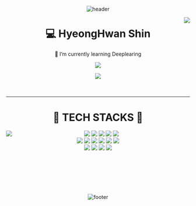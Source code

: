 <!-- ![header](https://capsule-render.vercel.app/api?type=wave&color=auto&height=300&section=header&text=capsule%20render&fontSize=90) -->


<div align="center"> 
  
 ![header](https://capsule-render.vercel.app/api?type=waving&color=timeGradient&height=200&section=header) 
 
   <img align="right" src="https://github-readme-stats.vercel.app/api?username=vhehduatks&theme=vue-dark">
  
  # 💻 HyeongHwan Shin
  
  🌱 I’m currently learning Deeplearing
  
  <a href="https://velog.io/@vhehduatks"><img src="https://img.shields.io/badge/vhehduatks.log-3DDC84?style=flat-square&logo=Velog&logoColor=white"/></a>
 
  <img src="https://hits.seeyoufarm.com/api/count/incr/badge.svg?url=https%3A%2F%2Fgithub.com%2Fgudghks%2Fhit-counter&count_bg=%2379C83D&title_bg=%23555555&icon=git.svg&icon_color=%23E7E7E7&title=hits&edge_flat=false">


  <br>
  <br>
  <br>
  
</div>

---

<div align=center><h1> 🧩 TECH STACKS 🧩 </h1></div>

<div align=center> 
  
  <img align="left" src="http://mazassumnida.wtf/api/v2/generate_badge?boj=gudghks">
  
  <img src="https://img.shields.io/badge/java-007396?style=for-the-badge&logo=java&logoColor=white"> 
  <img src="https://img.shields.io/badge/c++-00599C?style=for-the-badge&logo=c%2B%2B&logoColor=white">
  <img src="https://img.shields.io/badge/python-3776AB?style=for-the-badge&logo=python&logoColor=white"> 
  <img src="https://img.shields.io/badge/html5-E34F26?style=for-the-badge&logo=html5&logoColor=white"> 
  <img src="https://img.shields.io/badge/javascript-F7DF1E?style=for-the-badge&logo=javascript&logoColor=black"> 
  <br>
  
  <img src="https://img.shields.io/badge/oracle-F80000?style=for-the-badge&logo=oracle&logoColor=white"> 
  <img src="https://img.shields.io/badge/mysql-4479A1?style=for-the-badge&logo=mysql&logoColor=white"> 
  <img src="https://img.shields.io/badge/mariaDB-003545?style=for-the-badge&logo=mariaDB&logoColor=white"> 
  <img src="https://img.shields.io/badge/mongoDB-47A248?style=for-the-badge&logo=MongoDB&logoColor=white">
  <img src="https://img.shields.io/badge/react-61DAFB?style=for-the-badge&logo=react&logoColor=black"> 
  <img src="https://img.shields.io/badge/node.js-339933?style=for-the-badge&logo=Node.js&logoColor=white">
  <br>
 
  <img src="https://img.shields.io/badge/django-092E20?style=for-the-badge&logo=django&logoColor=white">
  <img src="https://img.shields.io/badge/flask-000000?style=for-the-badge&logo=flask&logoColor=white">
  <img src="https://img.shields.io/badge/bootstrap-7952B3?style=for-the-badge&logo=bootstrap&logoColor=white">
  <img src="https://img.shields.io/badge/linux-FCC624?style=for-the-badge&logo=linux&logoColor=black"> 
  <br>
  <br>
  <br>
  <br>
  <br>
  <br>
  <br>
  
  ![footer](https://capsule-render.vercel.app/api?type=waving&color=timeGradient&height=200&section=footer) 
  
 </div>
  


<!--
**vhehduatks/vhehduatks** is a ✨ _special_ ✨ repository because its `README.md` (this file) appears on your GitHub profile.

Here are some ideas to get you started:

- 🔭 I’m currently working on ...
- 🌱 I’m currently learning ...
- 👯 I’m looking to collaborate on ...
- 🤔 I’m looking for help with ...
- 💬 Ask me about ...
- 📫 How to reach me: ...
- 😄 Pronouns: ...
- ⚡ Fun fact: ...
-->
